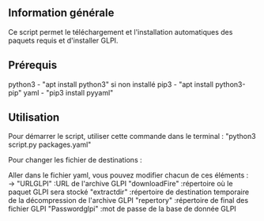 ## Information générale

Ce script permet le téléchargement et l'installation automatiques des paquets requis et d'installer GLPI.

## Prérequis 

python3 - "apt install python3" si non installé
pip3 - "apt install python3-pip"
yaml - "pip3 install pyyaml"

## Utilisation

Pour démarrer le script, utiliser cette commande dans le terminal :
"python3 script.py packages.yaml"

Pour changer les fichier de destinations :

Aller dans le fichier yaml, vous pouvez modifier chacun de ces éléments :  
                           -> "URLGLPI" :URL de l'archive GLPI
                              "downloadFire" :répertoire où le paquet GLPI sera stocké
                              "extractdir" :répertoire de destination temporaire de la décompression de l'archive GLPI
			      "repertory" :répertoire de final des fichier GLPI
                              "Passwordglpi" :mot de passe de la base de donnée GLPI



